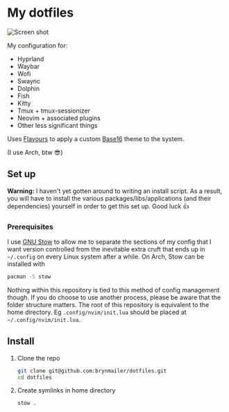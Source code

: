 # My dotfiles

![Screen shot](https://example.com)

My configuration for:
- Hyprland
- Waybar
- Wofi
- Swaync
- Dolphin
- Fish
- Kitty
- Tmux + tmux-sessionizer
- Neovim + associated plugins
- Other less significant things

Uses [Flavours](https://github.com/Misterio77/flavours) to apply a custom [Base16](https://github.com/chriskempson/base16) theme to the system.

(I use Arch, btw :sunglasses:)



## Set up

**Warning:** I haven't yet gotten around to writing an install script. As a result, you will have to install the various packages/libs/applications (and their dependencies) yourself in order to get this set up. Good luck :thumbsup:

### Prerequisites

I use [GNU Stow](https://www.gnu.org/software/stow/) to allow me to separate the sections of my config that I want version controlled from the inevitable extra cruft that ends up in `~/.config` on every Linux system after a while. On Arch, Stow can be installed with
```sh
pacman -S stow
```

Nothing within this repository is tied to this method of config management though. If you do choose to use another process, please be aware that the folder structure matters. The root of this repository is equivalent to the home directory. Eg `.config/nvim/init.lua` should be placed at `~/.config/nvim/init.lua`.

## Install

1. Clone the repo
   ```sh
   git clone git@github.com:brynmailer/dotfiles.git
   cd dotfiles
   ```
2. Create symlinks in home directory
   ```sh
   stow .
   ```

